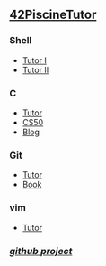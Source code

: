 <!-- GERAR VISUALIZADOR EM REALTIME: :CocCommand markmap.watch -->
<!-- CRIAR ARQUIVO ROADMAP: :CocCommand markmap.create -->

<!-- Configuração para fundo do .html em preto: -->
  <!-- background-color: #212529; -->
  <!-- color: #899095; -->

## [**42PiscineTutor**](https://faleite.github.io/)

### **Shell**  <!-- markmap: foldAll -->
- [Tutor I](https://github.com/faleite/tutors/blob/main/src/shell_I.md)
- [Tutor II](https://github.com/faleite/tutors/blob/main/src/shell_II.md)

### **C** <!-- markmap: foldAll -->
- [Tutor](https://github.com/faleite/tutors/blob/main/src/C.md)
- [CS50](https://github.com/faleite/cs50/blob/main/C.md)
- [Blog](https://codeforwin.org/c-programming)

### **Git** <!-- markmap: foldAll -->
- [Tutor](https://github.com/faleite/tutors/blob/main/src/git.md)
- [Book](https://git-scm.com/book/pt-br/v2)

### **vim** <!-- markmap: foldAll -->
- [Tutor](https://github.com/faleite/tutors/blob/main/src/vim.md)

### [*github project*](https://github.com/faleite/42Piscine)